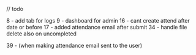 // todo
<!-- 5- finical account can edit attend ,get report and edit the account same as admin -->
<!-- 14 - finical account can pay dutyReward (status: paid, not paid) table for payment(account will be for each date for all users in this date) -->
<!-- 32 -  (employee temp && employee bank  -> center id or date for all center (filter date and center) -->
<!-- 31 - employee bank details -->
8 - add tab for logs
9 - dashboard for admin
16 - cant create attend after date or before
17 - added attendance email after submit
34 - handle file delete also on uncompleted
<!-- 35 - Education -->
<!-- 36 - approval download link and preview -->
<!-- 37 - bank pdf a4 -->
<!-- 38 - personal email only -->
39 - (when making attendance email sent to the user)
<!-- 33 - if no centers this will give me errors in register handle this -->
<!-- 35 - add redirect on home page -->
<!-- 36 - middleware for security -->
<!-- $2b$10$UsY5bEAErH9PGymKdqDl..YGWnhN61cku9lMqRIvK6s8y.D3Hc38K   -->
<!-- Moe@#01022923659 -->
<!-- 21 - .gov .ae emails not accepted -->
<!-- 22 - bank name ex (ADIB,) -->
<!-- 25 - any image will be documents (except personal photo) -->
<!-- 26 - redirect user to reset password with token for his email(generate new reset password token) -->
<!-- 27 - Maybe add dashboard to the employee -->
<!-- 28 - Profile ui -->
<!-- 30 - add info(to ask user to upload his attendance documents -(arabic and english) -->
<!-- 29 - Signature -->

